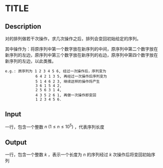# TITLE

## Description

对的排列做若干次操作，求几次操作之后，排列会变回初始给定的序列。



其中操作为：将原序列中第一个数字放在新序列的中间，原序列中第二个数字放在新序列的左边，原序列中第三个数字放在新序列的右边，原序列中第四个数字放在新序列的左边，以此类推。

```
e.g.: 原序列为 1 2 3 4 5 6, 经过一次操作后，序列变为
              6 4 2 1 3 5, 再经过一次操作后序列变为
              5 1 4 6 2 3, 继续这样的操作将产生
              3 6 1 5 4 2, 
              2 5 6 3 1 4, 
              4 3 5 2 6 1, 再做一次操作即变回
              1 2 3 4 5 6.
```

## Input

一行，包含一个整数 $n\ (1\leq n\leq10^5)$ ，代表序列长度

## Output

一行，包含一个整数 $k$ ，表示一个长度为 $n$ 的序列经过 $k$ 次操作后将变回初始序列

